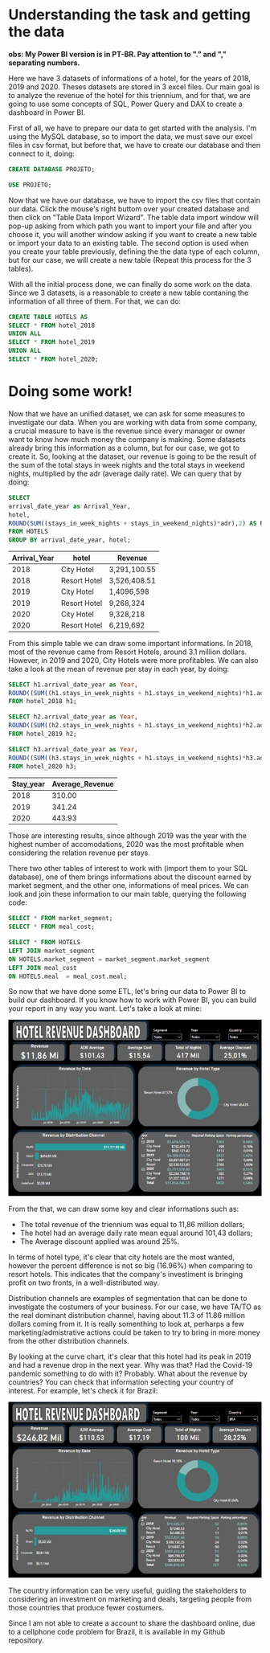 # Understanding the task and getting the data
**obs: My Power BI version is in PT-BR. Pay attention to "." and "," separating numbers.**

Here we have 3 datasets of informations of a hotel, for the years of 2018, 2019 and 2020. Theses datasets are stored in 3 excel files. Our main goal is to analyze the revenue of the hotel for this triennium, and for that, we are going to use some concepts of SQL, Power Query and DAX to create a dashboard in Power BI.

First of all, we have to prepare our data to get started with the analysis. I'm using the MySQL database, so to import the data, we must save our excel files in csv format, but before that, we have to create our database and then connect to it, doing:

```sql
CREATE DATABASE PROJETO;
```
```sql
USE PROJETO;
```
Now that we have our database, we have to import the csv files that contain our data. Click the mouse's right buttom over your created database and then click on "Table Data Import Wizard". The table data import window will pop-up asking from which path you want to import your file and after you choose it, you will another window asking if you want to create a new table or import your data to an existing table. The second option is used when you create your table previously, defining the the data type of each column, but for our case, we will create a new table (Repeat this process for the 3 tables).

With all the initial process done, we can finally do some work on the data. Since we 3 datasets, is a reasonable to create a new table contaning the information of all three of them. For that, we can do:
```sql
CREATE TABLE HOTELS AS
SELECT * FROM hotel_2018
UNION ALL
SELECT * FROM hotel_2019
UNION ALL
SELECT * FROM hotel_2020;
```
# Doing some work!
Now that we have an unified dataset, we can ask for some measures to investigate our data. When you are working with data from some company, a crucial measure to have is the revenue since every manager or owner want to know how much money the company is making. Some datasets already bring this information as a column, but for our case, we got to create it. So, looking at the dataset, our revenue is going to be the result of the sum of the total stays in week nights and the total stays in weekend nights, multiplied by the adr (average daily rate). We can query that by doing:
```sql
SELECT 
arrival_date_year as Arrival_Year,
hotel,
ROUND(SUM((stays_in_week_nights + stays_in_weekend_nights)*adr),2) AS Revenue
FROM HOTELS
GROUP BY arrival_date_year, hotel;
```
| Arrival_Year   | hotel        | Revenue    |
|----------------|--------------|------------|
| 2018           | City Hotel   | 3,291,100.55 |
| 2018           | Resort Hotel | 3,526,408.51 |
| 2019           | City Hotel   | 1,4096,598 |
| 2019           | Resort Hotel | 9,268,324 |
| 2020           | City Hotel   | 9,328,218 |
| 2020           | Resort Hotel | 6,219,692 |

From this simple table we can draw some important informations. In 2018, most of the revenue came from Resort Hotels, around 3.1 million dollars. However, in 2019 and 2020, City Hotels were more profitables. We can also take a look at the mean of revenue per stay in each year, by doing:
``` sql
SELECT h1.arrival_date_year as Year, 
ROUND((SUM((h1.stays_in_week_nights + h1.stays_in_weekend_nights)*h1.adr))/COUNT(*),2) AS Average_Revenue
FROM hotel_2018 h1;
```
``` sql
SELECT h2.arrival_date_year as Year, 
ROUND((SUM((h2.stays_in_week_nights + h1.stays_in_weekend_nights)*h2.adr))/COUNT(*),2) AS Average_Revenue
FROM hotel_2019 h2;
```
``` sql
SELECT h3.arrival_date_year as Year, 
ROUND((SUM((h3.stays_in_week_nights + h1.stays_in_weekend_nights)*h3.adr))/COUNT(*),2) AS Average_Revenue
FROM hotel_2020 h3;
```
| Stay_year         | Average_Revenue | 
|-------------------|--------------|
| 2018              | 310.00   | 
| 2019              | 341.24   |
| 2020              | 443.93   |

Those are interesting results, since although 2019 was the year with the highest number of accomodations, 2020 was the most profitable when considering the relation revenue per stays.

There two other tables of interest to work with (import them to your SQL database), one of them brings informations about the discount earned by market segment, and the other one, informations of meal prices. We can look and join these information to our main table, querying the following code:
``` sql
SELECT * FROM market_segment;
SELECT * FROM meal_cost;
```
``` sql
SELECT * FROM HOTELS
LEFT JOIN market_segment
ON HOTELS.market_segment = market_segment.market_segment
LEFT JOIN meal_cost
ON HOTELS.meal  = meal_cost.meal;
```
So now that we have done some ETL, let's bring our data to Power BI to build our dashboard. If you know how to work with Power BI, you can build your report in any way you want. Let's take a look at mine:

<p align="center">
  <img src="Images/dashGeral.jpg"/>
</p>

From the that, we can draw some key and clear informations such as:
* The total revenue of the triennium was equal to 11,86 million dollars;
* The hotel had an average daily rate mean equal around 101,43 dollars;
* The Average discount applied was around 25%.

In terms of hotel type, it's clear that city hotels are the most wanted, however the percent difference is not so big (16.96%) when comparing to resort hotels. This indicates that the company's investiment is bringing profit on two fronts, in a well-distributed way.

Distribution channels are examples of segmentation that can be done to investigate the costumers of your business. For our case, we have TA/TO as the real dominant distribution channel, having about 11.3 of 11.86 million dollars coming from it. It is really somenthing to look at, perharps a few marketing/admistrative actions could be taken to try to bring in more money from the other distribution channels.

By looking at the curve chart, it's clear that this hotel had its peak in 2019 and had a revenue drop in the next year. Why was that? Had the Covid-19 pandemic  something to do with it? Probably. What about the revenue by countries? You can check that information selecting your country of interest. For example, let's check it for Brazil:

<p align="center">
  <img src="Images/BRA.jpg"/>
</p>

The country information can be very useful, guiding the stakeholders to considering an investment on marketing and deals, targeting people from those countries that produce fewer costumers.

Since I am not able to create a account to share the dashboard online, due to a cellphone code problem for Brazil, it is available in my Github repository.
